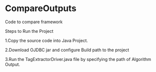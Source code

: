 # CompareOutputs
Code to compare framework

Steps to Run the Project 

1.Copy the source code into Java Project.


2.Download OJDBC jar and configure Build path to the project 


3.Run the TagExtractorDriver.java file by specifying the path of Algorithm Output.

